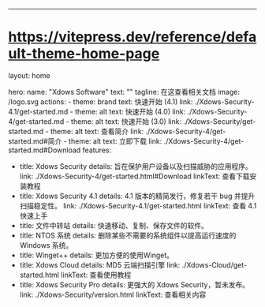 ---
# https://vitepress.dev/reference/default-theme-home-page
layout: home

hero:
  name: "Xdows Software"
  text: ""
  tagline: 在这查看相关文档
  image: /logo.svg
  actions:
    - theme: brand
      text: 快速开始 (4.1)
      link: ./Xdows-Security-4.1/get-started.md
    - theme: alt
      text: 快速开始 (4.0)
      link: ./Xdows-Security-4/get-started.md
    - theme: alt
      text: 快速开始 (3.0)
      link: ./Xdows-Security/get-started.md
    - theme: alt
      text: 查看简介
      link: ./Xdows-Security-4/get-started.md#简介
    - theme: alt
      text: 立即下载
      link: ./Xdows-Security-4/get-started.md#Download
features:
  - title: Xdows Security
    details: 旨在保护用户设备以及扫描威胁的应用程序。
    link: ./Xdows-Security-4/get-started.html#Download
    linkText: 查看下载安装教程
  - title: Xdows Security 4.1
    details: 4.1 版本的精简发行，修复若干 bug 并提升扫描稳定性。
    link: ./Xdows-Security-4.1/get-started.html
    linkText: 查看 4.1 快速上手
  - title: 文件中转站
    details: 快速移动、复制、保存文件的软件。
  - title: NTOS 系统
    details: 删除某些不需要的系统组件以提高运行速度的 Windows 系统。
  - title: Winget++
    details: 更加方便的使用Winget。
  - title: Xdows Cloud
    details: MD5 云端扫描引擎
    link: ./Xdows-Cloud/get-started.html
    linkText: 查看使用教程
  - title: Xdows Security Pro
    details: 更强大的 Xdows Security，暂未发布。
    link: ./Xdows-Security/version.html
    linkText: 查看相关内容
